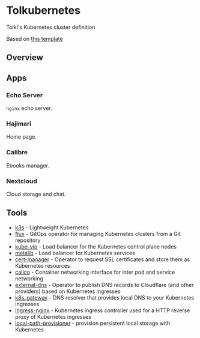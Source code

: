 # Tolkubernetes

Tolki's Kubernetes cluster definition

Based on [this template](https://github.com/k8s-at-home/flux-cluster-template/)

## Overview

<!-- TODO -->

## Apps

### Echo Server

`nginx` echo server.

### Hajimari

Home page.

### Calibre

Ebooks manager.
<!-- TODO -->

### Nextcloud

Cloud storage and chat.
<!-- TODO -->

## Tools

- [k3s](https://k3s.io/) - Lightweight Kubernetes
- [flux](https://toolkit.fluxcd.io/) - GitOps operator for managing Kubernetes clusters from a Git repository
- [kube-vip](https://kube-vip.io/) - Load balancer for the Kubernetes control plane nodes
- [metallb](https://metallb.universe.tf/) - Load balancer for Kubernetes services
- [cert-manager](https://cert-manager.io/) - Operator to request SSL certificates and store them as Kubernetes resources
- [calico](https://www.tigera.io/project-calico/) - Container networking interface for inter pod and service networking
- [external-dns](https://github.com/kubernetes-sigs/external-dns) - Operator to publish DNS records to Cloudflare (and other providers) based on Kubernetes ingresses
- [k8s_gateway](https://github.com/ori-edge/k8s_gateway) - DNS resolver that provides local DNS to your Kubernetes ingresses
- [ingress-nginx](https://kubernetes.github.io/ingress-nginx/) - Kubernetes ingress controller used for a HTTP reverse proxy of Kubernetes ingresses
- [local-path-provisioner](https://github.com/rancher/local-path-provisioner) - provision persistent local storage with Kubernetes
<!--
TODO
- [kubernetes-dashboard]
TODO
- [grafana]
-->
